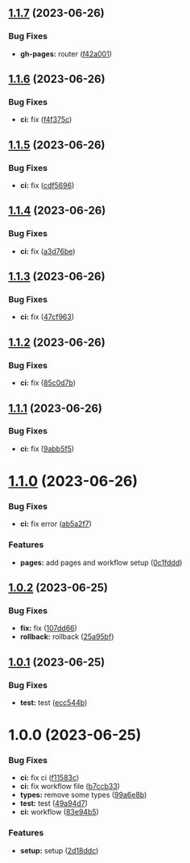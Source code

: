 ## [1.1.7](https://github.com/ruiaraujo012/semantic-release-gh-pages-test/compare/v1.1.6...v1.1.7) (2023-06-26)


### Bug Fixes

* **gh-pages:** router ([f42a001](https://github.com/ruiaraujo012/semantic-release-gh-pages-test/commit/f42a001fe67ce9cc2130fd81a527329c96d4e168))

## [1.1.6](https://github.com/ruiaraujo012/semantic-release-gh-pages-test/compare/v1.1.5...v1.1.6) (2023-06-26)


### Bug Fixes

* **ci:** fix ([f4f375c](https://github.com/ruiaraujo012/semantic-release-gh-pages-test/commit/f4f375c02ee805706ced5f6b64c589181a11da90))

## [1.1.5](https://github.com/ruiaraujo012/semantic-release-gh-pages-test/compare/v1.1.4...v1.1.5) (2023-06-26)


### Bug Fixes

* **ci:** fix ([cdf5696](https://github.com/ruiaraujo012/semantic-release-gh-pages-test/commit/cdf5696733ed05d6f7758e41a63298f3e22221dd))

## [1.1.4](https://github.com/ruiaraujo012/semantic-release-gh-pages-test/compare/v1.1.3...v1.1.4) (2023-06-26)


### Bug Fixes

* **ci:** fix ([a3d76be](https://github.com/ruiaraujo012/semantic-release-gh-pages-test/commit/a3d76be7b7b5baf906683fdb83c62f8a35dd9955))

## [1.1.3](https://github.com/ruiaraujo012/semantic-release-gh-pages-test/compare/v1.1.2...v1.1.3) (2023-06-26)


### Bug Fixes

* **ci:** fix ([47cf963](https://github.com/ruiaraujo012/semantic-release-gh-pages-test/commit/47cf9634740ce8c4118b03381cf12eefd082721c))

## [1.1.2](https://github.com/ruiaraujo012/semantic-release-gh-pages-test/compare/v1.1.1...v1.1.2) (2023-06-26)


### Bug Fixes

* **ci:** fix ([85c0d7b](https://github.com/ruiaraujo012/semantic-release-gh-pages-test/commit/85c0d7b5250074bff0e7e89ddc99b5fd4a8cd646))

## [1.1.1](https://github.com/ruiaraujo012/semantic-release-gh-pages-test/compare/v1.1.0...v1.1.1) (2023-06-26)


### Bug Fixes

* **ci:** fix ([9abb5f5](https://github.com/ruiaraujo012/semantic-release-gh-pages-test/commit/9abb5f5e5f90623cb732de8f5eba71d2e51cb2b8))

# [1.1.0](https://github.com/ruiaraujo012/semantic-release-gh-pages-test/compare/v1.0.2...v1.1.0) (2023-06-26)


### Bug Fixes

* **ci:** fix error ([ab5a2f7](https://github.com/ruiaraujo012/semantic-release-gh-pages-test/commit/ab5a2f7e40b0da87ca4de478c0c10ac796f9d5d9))


### Features

* **pages:** add pages and workflow setup ([0c1fddd](https://github.com/ruiaraujo012/semantic-release-gh-pages-test/commit/0c1fddd4ad2e160c1d7150ff3ddcd2d526b245ae))

## [1.0.2](https://github.com/ruiaraujo012/semantic-release-gh-pages-test/compare/v1.0.1...v1.0.2) (2023-06-25)


### Bug Fixes

* **fix:** fix ([107dd66](https://github.com/ruiaraujo012/semantic-release-gh-pages-test/commit/107dd663bbae5c0df01db631db817ac9c6b16670))
* **rollback:** rollback ([25a95bf](https://github.com/ruiaraujo012/semantic-release-gh-pages-test/commit/25a95bfb15dc5cd0cf2a89670e83c6434d647a74))

## [1.0.1](https://github.com/ruiaraujo012/semantic-release-gh-pages-test/compare/v1.0.0...v1.0.1) (2023-06-25)


### Bug Fixes

* **test:** test ([ecc544b](https://github.com/ruiaraujo012/semantic-release-gh-pages-test/commit/ecc544b3825200e98a361efed2eec8267e152c65))

# 1.0.0 (2023-06-25)


### Bug Fixes

* **ci:** fix ci ([f11583c](https://github.com/ruiaraujo012/semantic-release-gh-pages-test/commit/f11583ccb437dba5531e861639101fd18858abae))
* **ci:** fix workflow file ([b7ccb33](https://github.com/ruiaraujo012/semantic-release-gh-pages-test/commit/b7ccb335c21592529c5cd75e971b5179022f57c2))
* **types:** remove some types ([99a6e8b](https://github.com/ruiaraujo012/semantic-release-gh-pages-test/commit/99a6e8b1de55bc70e227f873e796dc45224c6bce))
* **test:** test ([49a94d7](https://github.com/ruiaraujo012/semantic-release-gh-pages-test/commit/49a94d73437ee9ce2fa9f943da71b93b7bd4b3ef))
* **ci:** workflow ([83e94b5](https://github.com/ruiaraujo012/semantic-release-gh-pages-test/commit/83e94b50af9276186e2ba59decf8bf90a7cbbc72))


### Features

* **setup:** setup ([2d18ddc](https://github.com/ruiaraujo012/semantic-release-gh-pages-test/commit/2d18ddcaf48f7c8e6f4788208d133f5ddf6575da))
